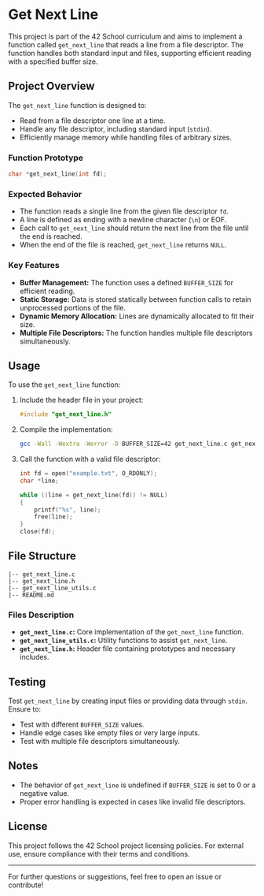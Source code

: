# Get Next Line

This project is part of the 42 School curriculum and aims to implement a function called `get_next_line` that reads a line from a file descriptor. The function handles both standard input and files, supporting efficient reading with a specified buffer size.

## Project Overview

The `get_next_line` function is designed to:

- Read from a file descriptor one line at a time.
- Handle any file descriptor, including standard input (`stdin`).
- Efficiently manage memory while handling files of arbitrary sizes.

### Function Prototype

```c
char *get_next_line(int fd);
```

### Expected Behavior

- The function reads a single line from the given file descriptor `fd`.
- A line is defined as ending with a newline character (`\n`) or EOF.
- Each call to `get_next_line` should return the next line from the file until the end is reached.
- When the end of the file is reached, `get_next_line` returns `NULL`.

### Key Features

- **Buffer Management:** The function uses a defined `BUFFER_SIZE` for efficient reading.
- **Static Storage:** Data is stored statically between function calls to retain unprocessed portions of the file.
- **Dynamic Memory Allocation:** Lines are dynamically allocated to fit their size.
- **Multiple File Descriptors:** The function handles multiple file descriptors simultaneously.

## Usage

To use the `get_next_line` function:

1. Include the header file in your project:
   ```c
   #include "get_next_line.h"
   ```

2. Compile the implementation:
   ```sh
   gcc -Wall -Wextra -Werror -D BUFFER_SIZE=42 get_next_line.c get_next_line_utils.c -o gnl
   ```

3. Call the function with a valid file descriptor:
   ```c
   int fd = open("example.txt", O_RDONLY);
   char *line;

   while ((line = get_next_line(fd)) != NULL)
   {
       printf("%s", line);
       free(line);
   }
   close(fd);
   ```

## File Structure

```
|-- get_next_line.c
|-- get_next_line.h
|-- get_next_line_utils.c
|-- README.md
```

### Files Description

- **`get_next_line.c`:** Core implementation of the `get_next_line` function.
- **`get_next_line_utils.c`:** Utility functions to assist `get_next_line`.
- **`get_next_line.h`:** Header file containing prototypes and necessary includes.

## Testing

Test `get_next_line` by creating input files or providing data through `stdin`. Ensure to:

- Test with different `BUFFER_SIZE` values.
- Handle edge cases like empty files or very large inputs.
- Test with multiple file descriptors simultaneously.

## Notes

- The behavior of `get_next_line` is undefined if `BUFFER_SIZE` is set to 0 or a negative value.
- Proper error handling is expected in cases like invalid file descriptors.

## License

This project follows the 42 School project licensing policies. For external use, ensure compliance with their terms and conditions.

---

For further questions or suggestions, feel free to open an issue or contribute!

